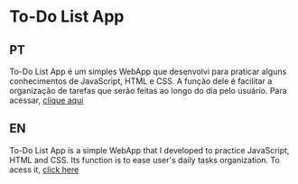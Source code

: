 # To-Do List App

## PT
To-Do List App é um simples WebApp que desenvolvi para praticar alguns conhecimentos de JavaScript, HTML e CSS. A função dele é facilitar a organização de tarefas que serão feitas ao longo do dia pelo usuário. Para acessar, [clique aqui](https://lucasbazevedo.github.io/To-Do-List-App/)

## EN
To-Do List App is a simple WebApp that I developed to practice JavaScript, HTML and CSS. Its function is to ease user's daily tasks organization. To acess it, [click here](https://lucasbazevedo.github.io/To-Do-List-App/)

